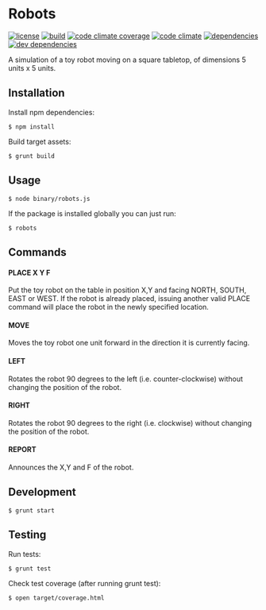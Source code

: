 # Robots

[![license](http://img.shields.io/badge/license-MIT-blue.svg?style=flat-square)](https://raw.githubusercontent.com/meandmax/robots/master/LICENSE)
[![build](http://img.shields.io/travis/meandmax/robots/master.svg?style=flat-square)](https://travis-ci.org/meandmax/robots)
[![code climate coverage](http://img.shields.io/codeclimate/coverage/github/meandmax/robots.svg?style=flat-square)](https://codeclimate.com/github/meandmax/robots/coverage)
[![code climate](http://img.shields.io/codeclimate/github/meandmax/robots.svg?style=flat-square)](https://codeclimate.com/github/meandmax/robots)
[![dependencies](http://img.shields.io/david/meandmax/robots.svg?style=flat-square)](https://david-dm.org/meandmax/robots#info=dependencies&view=table)
[![dev dependencies](http://img.shields.io/david/dev/meandmax/robots.svg?style=flat-square)](https://david-dm.org/meandmax/robots#info=devDependencies&view=table)

A simulation of a toy robot moving on a square tabletop, of dimensions 5 units x 5 units.

## Installation

Install npm dependencies:

    $ npm install

Build target assets:

    $ grunt build

## Usage

    $ node binary/robots.js

If the package is installed globally you can just run:

    $ robots

## Commands

#### PLACE X Y F

Put the toy robot on the table in position X,Y and facing NORTH, SOUTH, EAST or WEST. If the robot is already placed, issuing another valid PLACE command will place the robot in the newly specified location.

#### MOVE

Moves the toy robot one unit forward in the direction it is currently facing.

#### LEFT

Rotates the robot 90 degrees to the left (i.e. counter-clockwise) without changing the position of the robot.

#### RIGHT

Rotates the robot 90 degrees to the right (i.e. clockwise) without changing the position of the robot.

#### REPORT

Announces the X,Y and F of the robot.

## Development

    $ grunt start

## Testing

Run tests:

    $ grunt test

Check test coverage (after running grunt test):

    $ open target/coverage.html
